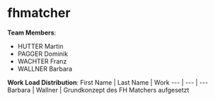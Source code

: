 # fhmatcher

**Team Members**:
- HUTTER Martin
- PAGGER Dominik
- WACHTER Franz
- WALLNER Barbara

**Work Load Distribution**:
First Name | Last Name | Work 
--- | --- | ---
Barbara | Wallner | Grundkonzept des FH Matchers aufgesetzt
